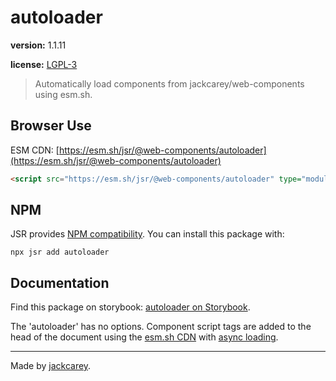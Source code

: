 # autoloader

**version:** 1.1.11

**license:** [LGPL-3](https://www.tldrlegal.com/search?query=LGPL-3)

> Automatically load components from jackcarey/web-components using esm.sh.

## Browser Use

ESM CDN: [https://esm.sh/jsr/@web-components/autoloader](https://esm.sh/jsr/@web-components/autoloader)

```html
<script src="https://esm.sh/jsr/@web-components/autoloader" type="module"></script>
```

## NPM

JSR provides [NPM compatibility](https://jsr.io/docs/npm-compatibility). You can install this package with:

```
npx jsr add autoloader
```

## Documentation

Find this package on storybook: [autoloader on Storybook](https://jackcarey.co.uk/web-components/storybook/?path=/docs/autoloader).

The 'autoloader' has no options. Component script tags are added to the head of the document using the [esm.sh CDN](https://esm.sh/) with [async loading](https://developer.mozilla.org/en-US/docs/Web/API/HTMLScriptElement/async).


---

Made by [jackcarey](https://jackcarey.co.uk).
